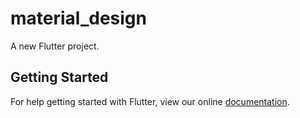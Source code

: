 # material_design

A new Flutter project.

## Getting Started

For help getting started with Flutter, view our online
[documentation](https://flutter.io/).
